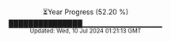 <p align="center">
⏳Year Progress (52.20 %) <br>
███████████████▁▁▁▁▁▁▁▁▁▁▁▁▁▁▁ <br>
<sub>Updated: Wed, 10 Jul 2024 01:21:13 GMT</sub>
</p>

